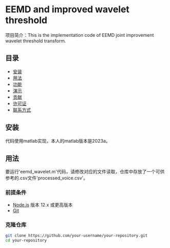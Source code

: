 
# EEMD and improved wavelet threshold

项目简介：This is the implementation code of EEMD joint improvement wavelet threshold transform.

## 目录

- [安装](#安装)
- [用法](#用法)
- [功能](#功能)
- [演示](#演示)
- [贡献](#贡献)
- [许可证](#许可证)
- [联系方式](#联系方式)

## 安装

代码使用matlab实现，本人的matlab版本是2023a。

## 用法

要运行'eemd_wavelet.m'代码，请修改对应的文件读取，仓库中存放了一个可供参考的.csv文件'processed_voice.csv'。



### 前提条件

- [Node.js](https://nodejs.org/) 版本 12.x 或更高版本
- [Git](https://git-scm.com/)

### 克隆仓库

```bash
git clone https://github.com/your-username/your-repository.git
cd your-repository
